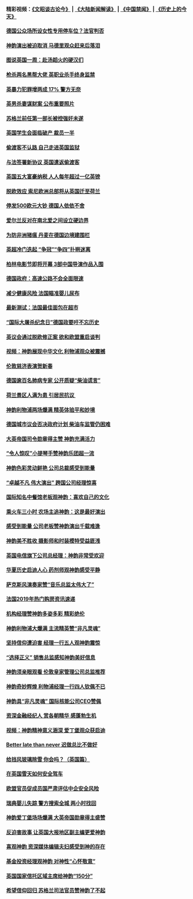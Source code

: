 #### 精彩视频：[《文昭谈古论今》](https://github.com/gfw-breaker/wenzhao) | [《大陆新闻解读》](https://github.com/gfw-breaker/ntdtv-comedy) | [《中国禁闻》](https://github.com/gfw-breaker/ntdtv-news) | [《历史上的今天》](https://github.com/gfw-breaker/today-in-history) 

#### [德国公众场所设女性专用停车位？法官判否](../pages/nsc974/n11018033.md?t=02011830) 

#### [神韵演出被迫取消 马德里观众赶来后落泪](../pages/nsc974/n11016854.md?t=02011830) 

#### [图说英国一周：赴汤蹈火的硬汉们](../pages/nsc974/n11016810.md?t=02011830) 

#### [枪杀两名黑帮大佬 英职业杀手终身监禁](../pages/nsc974/n11016799.md?t=02011830) 

#### [英暴力犯罪增两成 17% 警方无奈](../pages/nsc974/n11016787.md?t=02011830) 

#### [英男杀妻谋财案 公布重要照片](../pages/nsc974/n11016778.md?t=02011830) 

#### [苏格兰前任第一部长被控强奸未遂](../pages/nsc974/n11016772.md?t=02011830) 

#### [英国学生会面临破产 裁员一半](../pages/nsc974/n11016766.md?t=02011830) 

#### [偷渡客不认路 自己走进英国监狱](../pages/nsc974/n11016763.md?t=02011830) 

#### [与法签署新协议 英国遣返偷渡客](../pages/nsc974/n11016756.md?t=02011830) 

#### [英国五大富豪纳税 人人每年超过一亿英镑](../pages/nsc974/n11016706.md?t=02011830) 

#### [脱欧效应 索尼欧洲总部将从英国迁至荷兰](../pages/nsc974/n11015209.md?t=02011830) 

#### [停发500欧元大钞 德国人依依不舍](../pages/nsc974/n11015417.md?t=02011830) 

#### [爱尔兰反对在南北爱之间设立硬边界](../pages/nsc974/n11015382.md?t=02011830) 

#### [为防非洲猪瘟 丹麦在德国边境建围栏](../pages/nsc974/n11014368.md?t=02011830) 

#### [英超冷门迭起 “争冠”“争四”扑朔迷离](../pages/nsc974/n11014053.md?t=02011830) 

#### [柏林电影节即将开幕 3部中国导演作品入围](../pages/nsc974/n11013824.md?t=02011830) 

#### [德国政府：高速公路不会全面限速](../pages/nsc974/n11013841.md?t=02011830) 

#### [减少健康风险 法国瞄准婴儿尿布](../pages/nsc974/n11012630.md?t=02011830) 

#### [最新测试：法国最佳面包在超市](../pages/nsc974/n11012842.md?t=02011830) 

#### [“国际大屠杀纪念日”德国政要吁不忘历史](../pages/nsc974/n11012513.md?t=02011830) 

#### [英议会通过脱欧修正案 欲和欧盟重启谈判](../pages/nsc974/n11011622.md?t=02011830) 

#### [视频：神韵展现中华文化 利物浦观众被震撼](../pages/nsc974/n11011005.md?t=02011830) 

#### [伦敦慈济表演贺新春](../pages/nsc974/n11011139.md?t=02011830) 

#### [德国逾百名肺病专家 公开质疑“柴油谎言”](../pages/nsc974/n11010325.md?t=02011830) 

#### [荷兰景区人满为患 引居民抗议 ](../pages/nsc974/n11010747.md?t=02011830) 

#### [神韵利物浦两场爆满 精英体验平和妙境](../pages/nsc974/n11010417.md?t=02011830) 

#### [德国城市议会否决政府计划 柴油车监管仍困难](../pages/nsc974/n11010716.md?t=02011830) 

#### [大英帝国司令勋章得主赞 神韵充满活力](../pages/nsc974/n11009434.md?t=02011830) 

#### [“令人惊叹”小提琴手赞神韵乐团超一流](../pages/nsc974/n11009535.md?t=02011830) 

#### [神韵色彩灵动鲜艳 公司总裁感受到能量](../pages/nsc974/n11009391.md?t=02011830) 

#### [“卓越不凡 伟大演出” 跨国公司经理惊喜](../pages/nsc974/n11009359.md?t=02011830) 

#### [国际知名中餐馆老板观神韵：喜欢自己的文化](../pages/nsc974/n11009314.md?t=02011830) 

#### [乘火车三小时 农场主追神韵：这是最好演出](../pages/nsc974/n11009299.md?t=02011830) 

#### [感受到能量 公司老板赞神韵演出千载难逢](../pages/nsc974/n11009226.md?t=02011830) 

#### [神韵美不胜收 摄影师和时装模特受益匪浅](../pages/nsc974/n11009171.md?t=02011830) 

#### [英国电信旗下公司总经理：神韵非常受欢迎](../pages/nsc974/n11008992.md?t=02011830) 

#### [华夏历史启迪人心 药剂师观神韵感受平静](../pages/nsc974/n11007232.md?t=02011830) 

#### [萨克斯风演奏家赞“音乐总监太伟大了”](../pages/nsc974/n11007174.md?t=02011830) 

#### [法国2019年热门购房资讯速递](../pages/nsc974/n10947033.md?t=02011830) 

#### [机构经理赞神韵多姿多彩 精彩绝伦](../pages/nsc974/n11006484.md?t=02011830) 

#### [神韵利物浦大爆满 主流精英赞“非凡灵魂”](../pages/nsc974/n11006697.md?t=02011830) 

#### [坚持信仰遭迫害 经理一行五人观神韵震惊](../pages/nsc974/n11006523.md?t=02011830) 

#### [“选择正义” 销售总监感知神韵美好信息](../pages/nsc974/n11006437.md?t=02011830) 

#### [神韵须亲眼观看 伦敦皇家管理公司总监推荐](../pages/nsc974/n11006402.md?t=02011830) 

#### [神韵奇妙辉煌 利物浦经理一行四人钦佩不已](../pages/nsc974/n11006397.md?t=02011830) 

#### [神韵具“非凡灵魂” 国际核能公司CEO赞佩](../pages/nsc974/n11006353.md?t=02011830) 

#### [资深金融经纪人 赏各朝精华 感蓬勃生机](../pages/nsc974/n11006347.md?t=02011830) 

#### [视频：神韵精神意义涵深 爱丁堡观众获启迪](../pages/nsc974/n11004622.md?t=02011830) 

#### [Better late than never 迟做总比不做好](../pages/nsc974/n11004768.md?t=02011830) 

#### [给挡风玻璃除雪 你会吗？（英国篇）](../pages/nsc974/n11004765.md?t=02011830) 

#### [在英国雪天如何安全驾车](../pages/nsc974/n11004758.md?t=02011830) 

#### [欧盟官员促成员国严肃评估中企安全风险](../pages/nsc974/n11004719.md?t=02011830) 

#### [瑞典婴儿失踪 警方搜索全城 两小时找回](../pages/nsc974/n11004065.md?t=02011830) 

#### [神韵爱丁堡场场爆满 大英帝国勋章得主盛赞](../pages/nsc974/n11003114.md?t=02011830) 

#### [反迫害故事 让英国大报地区副主编更爱神韵](../pages/nsc974/n11003184.md?t=02011830) 

#### [喜观神韵 资深媒体编辑夫妇感受到神的存在](../pages/nsc974/n11003116.md?t=02011830) 

#### [基金投资经理观神韵 对神性“心怀敬意”](../pages/nsc974/n11003069.md?t=02011830) 

#### [英国国家信托区域主席给神韵“150分”](../pages/nsc974/n11003048.md?t=02011830) 

#### [希望信仰回归 苏格兰司法官员赞神韵了不起](../pages/nsc974/n11003060.md?t=02011830) 

